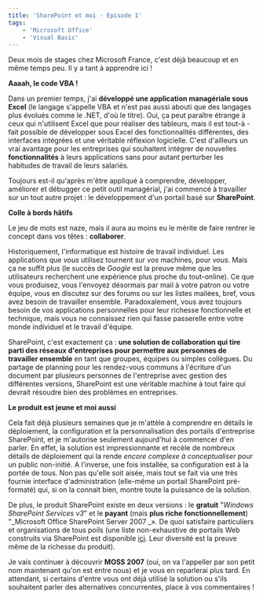 ```yaml
---
title: 'SharePoint et moi - Episode 1'
tags:
    - 'Microsoft Office'
    - 'Visual Basic'
---
```


Deux mois de stages chez Microsoft France, c'est déjà beaucoup et en même temps
peu. Il y a tant à apprendre ici !

**Aaaah, le code VBA !**

Dans un premier temps, j'ai **développé une application managériale sous Excel**
(le langage s'appelle VBA et n'est pas aussi abouti que des langages plus
évolués comme le .NET, d'où le titre). Oui, ça peut paraître étrange à ceux qui
n'utilisent Excel que pour réaliser des tableurs, mais il est tout-à -fait
possible de développer sous Excel des fonctionnalités différentes, des
interfaces intégrées et une véritable réflexion logicielle. C'est d'ailleurs un
vrai avantage pour les entreprises qui souhaitent intégrer de nouvelles
**fonctionnalités** à leurs applications sans pour autant perturber les
habitudes de travail de leurs salariés.

Toujours est-il qu'après m'être appliqué à comprendre, développer, améliorer et
débugger ce petit outil managérial, j'ai commencé à travailler sur un tout autre
projet : le développement d'un portail basé sur **SharePoint**.

**Colle à bords h&acirc;tifs**

Le jeu de mots est naze, mais il aura au moins eu le mérite de faire rentrer le
concept dans vos têtes : **collaborer**.

Historiquement, l'informatique est histoire de travail individuel. Les
applications que _vous_ utilisez tournent sur _vos_ machines, pour _vous_. Mais
ça ne suffit plus (le succès de _Google_ est la preuve même que les utilisateurs
recherchent une expérience plus proche du tout-online). Ce que vous produisez,
vous l'envoyez désormais par mail à votre patron ou votre équipe, vous en
discutez sur des forums ou sur les listes mailées, bref, vous avez besoin de
travailler ensemble. Paradoxalement, vous avez toujours besoin de vos
applications personnelles pour leur richesse fonctionnelle et technique, mais
vous ne connaissez rien qui fasse passerelle entre votre monde individuel et le
travail d'équipe.

SharePoint, c'est exactement ça : **une solution de collaboration qui tire parti
des réseaux d'entreprises pour permettre aux personnes de travailler ensemble**
en tant que groupes, équipes ou simples collègues. Du partage de planning pour
les rendez-vous communs à l'écriture d'un document par plusieurs personnes de
l'entreprise avec gestion des différentes versions, SharePoint est une véritable
machine à tout faire qui devrait résoudre bien des problèmes en entreprises.

**Le produit est jeune et moi aussi**

Cela fait déjà plusieurs semaines que je m'attèle à comprendre en détails le
déploiement, la configuration et la personnalisation des portails d'entreprise
SharePoint, et je m'autorise seulement aujourd'hui à commencer d'en parler. En
effet, la solution est impressionnante et recèle de nombreux détails de
déploiement qui la rende _encore complexe à conceptualiser_ pour un public
non-initié. A l'inverse, une fois installée, sa configuration est à la portée de
tous. Non pas qu'elle soit aisée, mais tout se fait via une très fournie
interface d'administration (elle-même un portail SharePoint pré-formaté) qui, si
on la connait bien, montre toute la puissance de la solution.

De plus, le produit SharePoint existe en deux versions : le **gratuit**
"_Windows SharePoint Services v3_" et le **payant** (mais **plus riche
fonctionnellement**) "_Microsoft Office SharePoint Server 2007 _». De quoi
satisfaire particuliers et organisations de tous poils (une liste non-exhaustive
de portails Web construits via SharePoint est disponible
[ici](http://blogs.msdn.com/b/nay/archive/2007/01/04/des-sites-internet-avec-moss-2007-en-production-moss-based-internet-sites-live.aspx).
Leur diversité est la preuve même de la richesse du produit).

Je vais continuer à découvrir **MOSS 2007** (oui, on va l'appeller par son petit
nom maintenant qu'on est entre nous) et je vous en reparlerai plus tard. En
attendant, si certains d'entre vous ont déjà utilisé la solution ou s'ils
souhaitent parler des alternatives concurrentes, place à vos commentaires !
